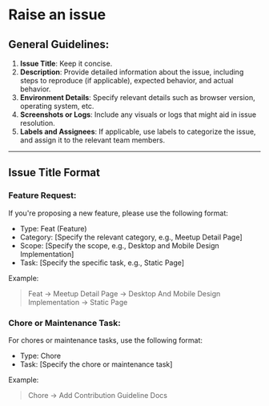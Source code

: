 # Raise an issue 

## General Guidelines:
1. **Issue Title**: Keep it concise.
2. **Description**: Provide detailed information about the issue, including steps to reproduce (if applicable), expected behavior, and actual behavior.
3. **Environment Details**: Specify relevant details such as browser version, operating system, etc.
4. **Screenshots or Logs**: Include any visuals or logs that might aid in issue resolution.
5. **Labels and Assignees**: If applicable, use labels to categorize the issue, and assign it to the relevant team members.

---
## Issue Title Format

### Feature Request:

If you're proposing a new feature, please use the following format:

- Type: Feat (Feature)
- Category: [Specify the relevant category, e.g., Meetup Detail Page]
- Scope: [Specify the scope, e.g., Desktop and Mobile Design Implementation]
- Task: [Specify the specific task, e.g., Static Page]

Example: 
> Feat -> Meetup Detail Page -> Desktop And Mobile Design Implementation -> Static Page

### Chore or Maintenance Task:

For chores or maintenance tasks, use the following format:

- Type: Chore
- Task: [Specify the chore or maintenance task]

Example:
> Chore -> Add Contribution Guideline Docs